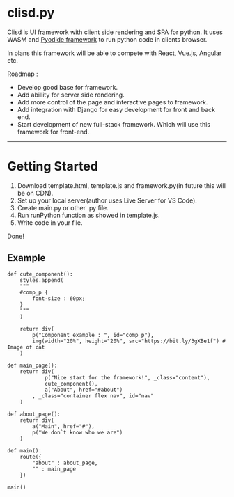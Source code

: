 # clisd.py
Clisd is UI framework with client side rendering and SPA for python. It uses WASM and [Pyodide framework](https://github.com/pyodide/pyodide) to run python code in clients browser.

In plans this framework will be able to compete with React, Vue.js, Angular etc.

Roadmap : 
* Develop good base for framework.
* Add abillity for server side rendering.
* Add more control of the page and interactive pages to framework.
* Add integration with Django for easy development for front and back end.
* Start development of new full-stack framework. Which will use this framework for front-end.
---
# Getting Started
1. Download template.html, template.js and framework.py(in future this will be on CDN).
2. Set up your local server(author uses Live Server for VS Code).
3. Create main.py or other .py file.
4. Run runPython function as showed in template.js.
5. Write code in your file.

Done!

## Example
```
def cute_component():
    styles.append(
    """
    #comp_p {
        font-size : 60px;
    }
    """
    )

    return div(
        p("Component example : ", id="comp_p"),
        img(width="20%", height="20%", src="https://bit.ly/3gXBe1f") # Image of cat
    )

def main_page():
    return div(
            p("Nice start for the framework!", _class="content"),
            cute_component(),
            a("About", href="#about")
        , _class="container flex nav", id="nav"
    )

def about_page():
    return div(
        a("Main", href="#"),
        p("We don`t know who we are")
    )

def main():
    route({
        "about" : about_page,
        "" : main_page
    })

main()
```
